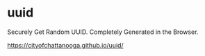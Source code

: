 # uuid
Securely Get Random UUID.  Completely Generated in the Browser.

https://cityofchattanooga.github.io/uuid/
